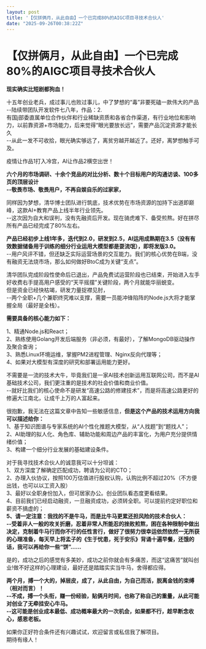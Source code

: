 ```yaml
---
layout: post
title: '【仅拼俩月，从此自由】一个已完成80%的AIGC项目寻技术合伙人'
date: "2025-09-26T00:38:22Z"
---
```

【仅拼俩月，从此自由】一个已完成80%的AIGC项目寻技术合伙人
================================

**现实确实比短剧都狗血！**

十五年创业老兵，成过事儿也败过事儿，中了梦想的“毒”非要死磕一款伟大的产品  
\--陆续带团队开发软件七八年，作品：2.  
有国j部委直属单位合作伙伴和行业稀缺资质和各省合作渠道，有行业地位和影响力，以前靠资源+市场能力，后来觉得“眼光要放长远”，需要产品沉淀资源才能长久  
\--从此一发不可收拾，眼光确实够远了，离贫穷越开越近了。还好，离梦想触手可及。

疫情让作品1打入冷宫，AI让作品2横空出世！

**六个月的市场调研、十余个竞品的对比分析、数十个目标用户的沟通访谈、100多页的顶层设计**  
**\--敬畏市场、敬畏用户，不再自娱自乐的过家家，**

同样因为梦想，清华博士团队进行筑底，技术优势在市场资源的加持下出道即巅峰，这款AI+教育产品上线半年行业领先。  
\--这次因为自大和误判，没有先融资后开发。现在骑虎难下、备受煎熬。好在拼尽所有产品已经完成了80%左右。

**产品已经初步上线1年多，迭代到2.0，研发到2.5，AI运用成熟期在3.5（没有有效数据储备用于训练的细分行业运用大模型都是耍流氓），即将发版3.0。**  
\--用户风评不错，但还缺乏实际运营场景的交互能力。我们的核心优势在B端，没有融资无法烧市场，那么如何做好BtoC成为关键“支点”。

清华团队完成阶段性使命后已退出，产品免费试运营阶段也已结束，开始进入左手好收费右手提高用户感受的“天平摇摆”关键阶段，两个月就能华丽蜕变。  
但是资金已经快枯竭，研发力量捉襟见肘，  
\--两个全职+几个兼职终究难以支撑，需要一员能冲锋陷阵的Node.js大将才能掌握全局（最好是全栈）。

**需要具备的核心能力如下：**

1、精通Node.js和React；  
2、熟练使用Golang开发后端服务（非必须，有最好），了解MongoDB驱动操作及聚合查询；  
3、熟悉Linux环境运维，掌握PM2进程管理、Nginx反向代理等；  
4、如果对大模型有深度的研究和部署运用能力更好。

不需要是一流的技术大牛，毕竟我们是一家AI技术创新运用互联网公司，而不是AI基础技术公司，我们更注重的是技术的社会价值和商业价值。  
\--就好比我们的核心使命不是研发“高速公路的修建技术”，而是将高速公路更好的修遍大江南北，让成千上万的人富起来。

很抱歉，我无法在这篇文章中告知一些敏感信息，**但是这个产品的技术运用方向我可以描述给你：**  
1、基于知识图谱与专家系统的AI个性化推题大模型，从“人找题”到“题找人”；  
2、AI助理的拟人化、角色库、辅助功能和周边产品的丰富化，为用户充分提供情绪价值；  
3、构建一个细分行业发展的基础建设条件。

对于我寻找技术合伙人的诚意我可以十分坦诚：  
1、双方深度了解确定匹配成功，聘请为公司的CTO；  
2、办理入伙协议，按照100万估值进行股权认购，认购比例不超过20%（不方便出钱，也可以以工资入股）  
3、最好以全职身份加入，但可居家办公。创业团队看态度更看结果。  
4、目前我们已经启动融资，一旦融资成功，必须转全职。可以提前约定好职位和薪资不搞虚的；  
**5、请一定注意：我找的不是牛马，而是比牛马更累还担风险的技术合伙人：**  
**\--受着非人一般的攻关折磨，忍着非常人所能忍的挫败煎熬，困在各种限制中做出决定，克制着牛马行而你不行的任性言行，做好了很努力很幸运依然依然一无所获的心理准备，每天早上将孟子的《生于忧患，死于安乐》背诵十遍早餐，还饿的话，我可以再给你一些“饼”......**

是的，成功之后的感觉有多美妙，成功之前你就会有多痛苦，而这“这痛苦”就叫创业!做不好这样的心理建设，最好还是踏踏实实当牛马，舍得都应得。

**两个月，搏一个大的，掉层皮，成了，从此自由，为自己而活，脱离金钱的束缚（相对而言）！**  
**\--不成，搏一个头衔，赚一份经验，贴俩月时间，也称了称自己的重量，从此可能对创业了无牵挂安心牛马。**  
**\--这可能是创业成本最低、成功概率最大的一次机会，如果都不行，趁早断念收心，感恩老板。**

如果你正好符合条件还有兴趣试试，欢迎留言或私信我了解项目。  
期待有缘人！
